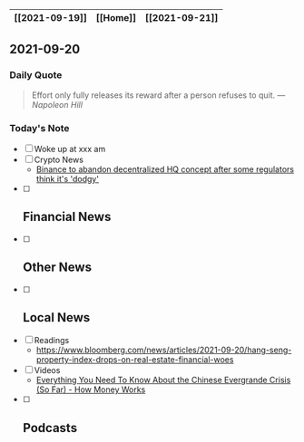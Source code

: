 | [[2021-09-19]] | [[Home]] | [[2021-09-21]] |
| :------------: | :------: | :------------: |

## 2021-09-20 

### Daily Quote
> Effort only fully releases its reward after a person refuses to quit.
> &mdash; <cite>Napoleon Hill</cite>

### Today's Note
- [ ] Woke up at xxx am
- [ ] Crypto News
	- [Binance to abandon decentralized HQ concept after some regulators think it's 'dodgy'](https://www.theblockcrypto.com/linked/117855/binance-shift-away-decentralized-headquarters-pitch)
- [ ] Financial News
	- 
- [ ] Other News
	- 
- [ ] Local News
	-
- [ ] Readings
	- https://www.bloomberg.com/news/articles/2021-09-20/hang-seng-property-index-drops-on-real-estate-financial-woes
- [ ] Videos
	- [Everything You Need To Know About the Chinese Evergrande Crisis (So Far) - How Money Works](https://www.youtube.com/watch?v=vq4n3DXD7z0)
- [ ] Podcasts
	- 
